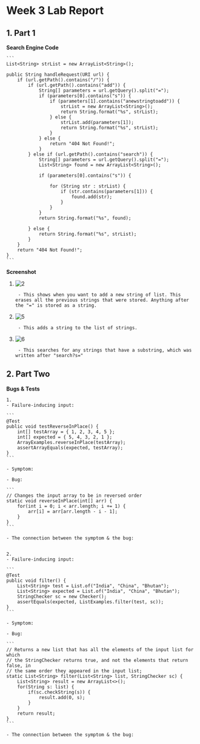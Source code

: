 # Week 3 Lab Report

## 1. Part 1
**Search Engine Code**

    ```
    List<String> strList = new ArrayList<String>();
    
    public String handleRequest(URI url) {
        if (url.getPath().contains("/")) {
            if (url.getPath().contains("add")) {
                String[] parameters = url.getQuery().split("=");
                if (parameters[0].contains("s")) {
                    if (parameters[1].contains("anewstringtoadd")) {
                        strList = new ArrayList<String>();
                        return String.format("%s", strList);
                    } else {
                        strList.add(parameters[1]);
                        return String.format("%s", strList);
                    }
                } else {
                    return "404 Not Found!";
                }
            } else if (url.getPath().contains("search")) {
                String[] parameters = url.getQuery().split("=");
                List<String> found = new ArrayList<String>();

                if (parameters[0].contains("s")) {

                    for (String str : strList) {
                        if (str.contains(parameters[1])) {
                            found.add(str);
                        }
                    }
                }
                return String.format("%s", found);

            } else {
                return String.format("%s", strList);
            }
        }
        return "404 Not Found!";
    }
    ```
    
**Screenshot**
1. ![2](https://user-images.githubusercontent.com/54129361/195956481-6b1ddd17-7bd1-43a6-82ed-9121bca3af87.png)

        - This shows when you want to add a new string of list. This erases all the previous strings that were stored. Anything after the "=" is stored as a string. 

2. ![5](https://user-images.githubusercontent.com/54129361/195956578-07412c07-3cf5-474f-bc1c-a8fe2c5ade58.png)

        - This adds a string to the list of strings. 

3. ![6](https://user-images.githubusercontent.com/54129361/195956534-8aac2eff-a51e-422a-90bb-f13593f63d29.png)

        - This searches for any strings that have a substring, which was written after "search?s="

## 2. Part Two
**Bugs & Tests**

    1.
    - Failure-inducing input:
    
    ```
    @Test
    public void testReverseInPlace() {
        int[] testArray = { 1, 2, 3, 4, 5 };
        int[] expected = { 5, 4, 3, 2, 1 };
        ArrayExamples.reverseInPlace(testArray);
        assertArrayEquals(expected, testArray);
    }
    ```
    
    - Symptom:
    
    - Bug:
    
    ```
    // Changes the input array to be in reversed order
    static void reverseInPlace(int[] arr) {
        for(int i = 0; i < arr.length; i += 1) {
            arr[i] = arr[arr.length - i - 1];
        }
    }
    ```
    
    - The connection between the symptom & the bug:
    
    
    2.
    - Failure-inducing input:
    
    ```
    @Test
    public void filter() {
        List<String> test = List.of("India", "China", "Bhutan");
        List<String> expected = List.of("India", "China", "Bhutan");
        StringChecker sc = new Checker();
        assertEquals(expected, ListExamples.filter(test, sc));
    }
    ```
    
    - Symptom:
    
    - Bug:
    
    ```
    // Returns a new list that has all the elements of the input list for which
    // the StringChecker returns true, and not the elements that return false, in
    // the same order they appeared in the input list;
    static List<String> filter(List<String> list, StringChecker sc) {
        List<String> result = new ArrayList<>();
        for(String s: list) {
            if(sc.checkString(s)) {
                result.add(0, s);
            }
        }
        return result;
    }
    ```
    
    - The connection between the symptom & the bug:
